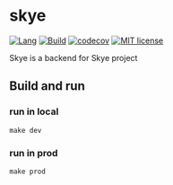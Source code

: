# skye

[![Lang](https://img.shields.io/badge/lang-rust-brightgreen)](https://www.rust-lang.org/) [![Build](https://github.com/kinddevil/skye/actions/workflows/ci-workflow.yml/badge.svg)](https://github.com/kinddevil/skye/actions) [![codecov](https://codecov.io/gh/kinddevil/cloud-kitchen/branch/develop/graph/badge.svg?token=FT8YWY4I0Z)](https://codecov.io/gh/kinddevil/cloud-kitchen) [![MIT license](https://img.shields.io/badge/License-MIT-blue.svg)](https://lbesson.mit-license.org/)

Skye is a backend for Skye project

## Build and run
### run in local
```
make dev
```
### run in prod
```
make prod
```
